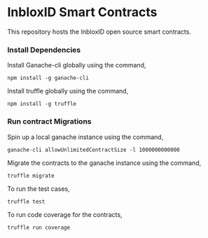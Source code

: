 #   InbloxID Smart Contracts

This repository hosts the InbloxID open source smart contracts.

### Install Dependencies

Install Ganache-cli globally using the command,

```npm install -g ganache-cli```

Install truffle globally using the command,

```npm install -g truffle```

### Run contract Migrations

Spin up a local ganache instance using the command,

```ganache-cli allowUnlimitedContractSize -l 1000000000000```

Migrate the contracts to the ganache instance using the command,

```truffle migrate```

To run the test cases,

```truffle test```

To run code coverage for the contracts,

```truffle run coverage```

